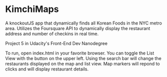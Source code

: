 # KimchiMaps
A knockoutJS app that dynamically finds all Korean Foods in the NYC metro area. 
Utilizes the Foursquare API to dynamically display the restaurant address and number of checkins in real time.

Project 5 in Udacity's Front-End Dev Nanodegree

To run, open index.html in your favorite browser. You can toggle the List View with the button on the upper left. Using the search bar will change the restaurants displayed on the map and list view. Map markers will repond to clicks and will display restaurant details. 
